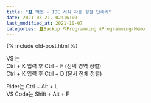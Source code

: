 ```yaml
---
title: "🪦 백업 - IDE 서식 자동 정렬 단축키"
date: 2021-03-21. 02:16:00
last_modified_at: 2021-10-07
categories: 🪦Backup ⛏️Programming 🕯️Programming-Memo
---
```

{% include old-post.html %}

VS 는  
Ctrl + K 입력 후 Ctrl + F (선택 영역 정렬)  
Ctrl + K 입력 후 Ctrl + D (문서 전체 정렬)

Rider는 Ctrl + Alt + L  
VS Code는 Shift + Alt + F  

